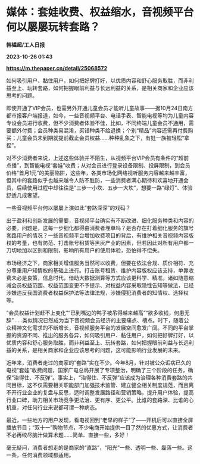 # 媒体：套娃收费、权益缩水，音视频平台何以屡屡玩转套路？
**韩韫超/工人日报**

**2023-10-26 01:43**

**https://m.thepaper.cn/detail/25068572**

如何吸引用户、黏住用户，如何把好牌打好，以优质内容和舒心服务取胜，而非利益至上、玩转套路，如何把握眼前利益与长远利益的关系，是相关商家和企业应该思考的问题。

即使开通了VIP会员，也需另外开通儿童会员才能听儿童故事——据10月24日南方都市报客户端报道，如今，一些音视频平台、电话手表、智能电视等均为儿童内容专设会员进行收费，但不少消费者体验不佳，比如，不同终端儿童会员不通用，需要额外付费；会员种类易混淆，买错种类不给退换；个别“精品”内容还需再付费购买；儿童会员未到期就提前截止会员权益……种种乱象之下，有娃一族被轻松“拿捏”。

对不少消费者来说，上述这些体验并不陌生，从视频平台VIP会员有条件的“超前点播”，到智能电视“套娃”收费；从对会员进行登录设备限制、投屏限制，到会员价格“首月1元”的美丽陷阱，这些年，各类市场化网络视听服务内容越来越丰富，但其中的套路似乎也越来越令人防不胜防，一些消费者满心期待和欢喜地开通会员，后续使用过程中却往往是“三步一小坎、五步一大坎”，想要一路“绿灯”、体验舒适几成奢望。

一些音视频平台何以屡屡上演如此“套路深深”的戏码？

出于盈利和创新发展的需要，音视频平台确实有不断改进、细化服务种类和内容的必要，问题是，这每一步细化都得由消费者埋单吗？是否存在打着细化服务的旗号套路用户的情况？一些音视频平台增加收费项目的背后，有维护相关音视频内容版权的考量，也有防范、打击账号租赁等黑灰产业的因素，但若因此对所有用户都一刀切地加以区别和限制，影响所有用户的使用体验，恐怕得不偿失。

市场经济之下，商家相关增值服务当然可以收费，但要在依法合规、质价相符、充分尊重用户知情权的基础上进行。打击账号租赁、维护内容版权应该支持，单靠收费未必是良策，信息时代，借助大数据测算等方式应该更科学、精准。诸如随意缩减会员权益范围、权益范围变更不予提示、对权益内容采取隐性告知等做法，已经涉嫌违反我国消费者权益保护法等法律法规，涉嫌侵犯消费者的知情权、选择权等。

“会员权益计划赶不上变化”“已到嘴边的鸭子被吊得越来越高”“欲多收钱，何患无辞”……类似情况已然成为当下音视频会员经济的主要痛点、槽点。时下，随着公众精神文化需求的不断增长，音视频服务平台的发展空间愈发广阔。不同的平台掌握的资源不同、推出的服务各异，如何吸引用户、黏住用户，如何把好牌打好，以优质内容和舒心服务取胜，而非利益至上、玩转套路，如何把握眼前利益与长远利益的关系，是相关商家和企业应该思考的问题，这可能影响行业发展的未来。

近年来，消费者走过的商家的“套路”实在不少。今年8月，针对被公众诟病已久的电视“套娃”收费问题，国家广电总局开展了专项整治，明确了三个阶段的任务，确保“治得住、不反弹”。事实上，“治得住、不反弹”应该成为治理各种消费套路的共同目标，这不仅需要相关职能部门加强技术监管、建立健全相关制度规范，而且离不开行业企业的复盘与反思，适时调整发展路径和营销策略，提升用户体验，提高行业口碑，助力相关市场竞争更法治、更有序、更公平。比谁的套路深、比谁的心机重，对任何行业来说都可谓一种病态。

最近，一些地方的用户发现，看电视回到“老早的样子”了——开机后可以直接全屏播放节目；“双十一”购物节点，不少电商开始提供一目了然的优惠方式，让消费者不必再绞尽脑汁做算术题……简单、直接一些，多好！

毫无疑问，消费者想走的是商家的“直路”，“阳光”一些、透明一些、磊落一些。这一条，任何消费领域都适用。